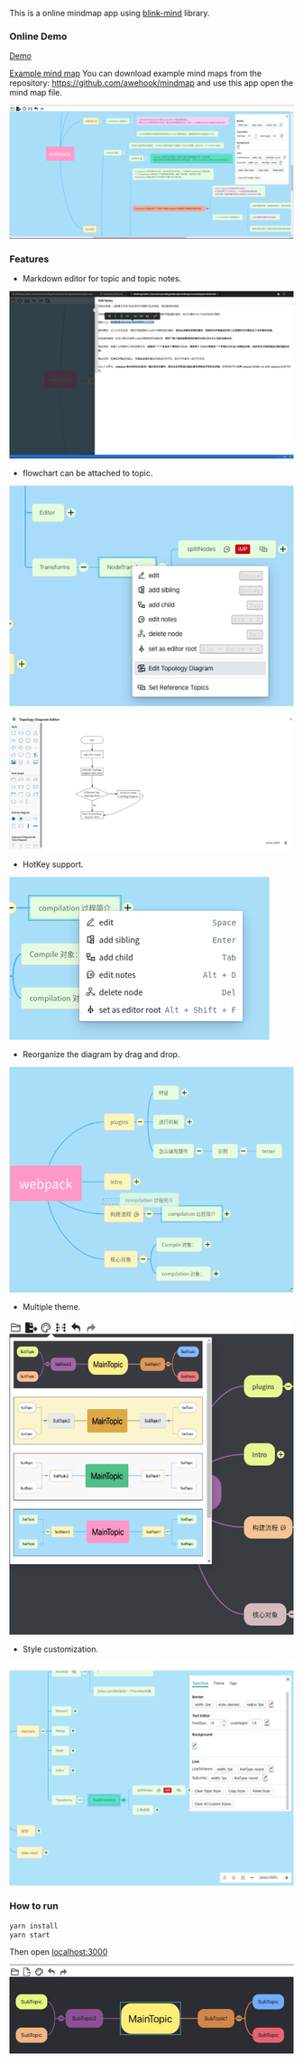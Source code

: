 This is a online mindmap app using [blink-mind](https://github.com/awehook/blink-mind) library.

### Online Demo

[Demo](https://awehook.github.io/react-mindmap/)

[Example mind map](https://github.com/awehook/mindmap) You can download example mind maps from the repository: https://github.com/awehook/mindmap and use this app open the mind map file.

![image](https://github.com/awehook/images/raw/master/blink-mind/webpack-mindmap.png)


### Features

* Markdown editor for topic and topic notes.

![image](https://github.com/awehook/images/raw/master/vscode-blink-mind/markdown-editor1.png)

* flowchart can be attached to topic.

![image](https://github.com/awehook/images/raw/master/vscode-blink-mind/context-menu-edit-topology.png)

![image](https://github.com/awehook/images/raw/master/blink-mind/flowchart.png)

* HotKey support.

![image](https://github.com/awehook/images/raw/master/blink-mind/hotkey.png)

* Reorganize the diagram by drag and drop.

![image](https://github.com/awehook/images/raw/master/blink-mind/drag-and-drop.png)

* Multiple theme. 

![image](https://github.com/awehook/images/raw/master/blink-mind/blink-mind-theme.png)

* Style customization.

![image](https://github.com/awehook/images/raw/master/blink-mind/style-editor.png)

### How to run
```
yarn install
yarn start
```

Then open [localhost:3000](http://localhost:3000)

![image](./screenshots/example-mindmap.jpg)


